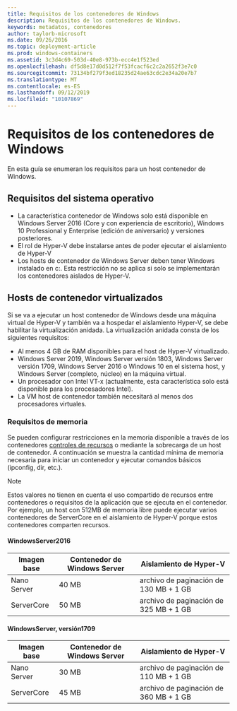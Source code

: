 ```yaml
---
title: Requisitos de los contenedores de Windows
description: Requisitos de los contenedores de Windows.
keywords: metadatos, contenedores
author: taylorb-microsoft
ms.date: 09/26/2016
ms.topic: deployment-article
ms.prod: windows-containers
ms.assetid: 3c3d4c69-503d-40e8-973b-ecc4e1f523ed
ms.openlocfilehash: df5d8e17d0d512f7f53fcacf6c2c2a2652f3e7c0
ms.sourcegitcommit: 73134bf279f3ed18235d24ae63cdc2e34a20e7b7
ms.translationtype: MT
ms.contentlocale: es-ES
ms.lasthandoff: 09/12/2019
ms.locfileid: "10107869"
---
```

# <a name="windows-container-requirements"></a>Requisitos de los contenedores de Windows

En esta guía se enumeran los requisitos para un host contenedor de Windows.

## <a name="os-requirements"></a>Requisitos del sistema operativo

- La característica contenedor de Windows solo está disponible en Windows Server 2016 (Core y con experiencia de escritorio), Windows 10 Professional y Enterprise (edición de aniversario) y versiones posteriores.
- El rol de Hyper-V debe instalarse antes de poder ejecutar el aislamiento de Hyper-V
- Los hosts de contenedor de Windows Server deben tener Windows instalado en c:\. Esta restricción no se aplica si solo se implementarán los contenedores aislados de Hyper-V.

## <a name="virtualized-container-hosts"></a>Hosts de contenedor virtualizados

Si se va a ejecutar un host contenedor de Windows desde una máquina virtual de Hyper-V y también va a hospedar el aislamiento Hyper-V, se debe habilitar la virtualización anidada. La virtualización anidada consta de los siguientes requisitos:

- Al menos 4 GB de RAM disponibles para el host de Hyper-V virtualizado.
- Windows Server 2019, Windows Server versión 1803, Windows Server versión 1709, Windows Server 2016 o Windows 10 en el sistema host, y Windows Server (completo, núcleo) en la máquina virtual.
- Un procesador con Intel VT-x (actualmente, esta característica solo está disponible para los procesadores Intel).
- La VM host de contenedor también necesitará al menos dos procesadores virtuales.

### <a name="memory-requirements"></a>Requisitos de memoria

Se pueden configurar restricciones en la memoria disponible a través de los contenedores [controles de recursos](https://docs.microsoft.com/virtualization/windowscontainers/manage-containers/resource-controls) o mediante la sobrecarga de un host de contenedor.  A continuación se muestra la cantidad mínima de memoria necesaria para iniciar un contenedor y ejecutar comandos básicos (ipconfig, dir, etc.).

>[!NOTE]
>Estos valores no tienen en cuenta el uso compartido de recursos entre contenedores o requisitos de la aplicación que se ejecuta en el contenedor.  Por ejemplo, un host con 512MB de memoria libre puede ejecutar varios contenedores de ServerCore en el aislamiento de Hyper-V porque estos contenedores comparten recursos.

#### <a name="windows-server-2016"></a>WindowsServer2016

| Imagen base  | Contenedor de Windows Server | Aislamiento de Hyper-V    |
| ----------- | ------------------------ | -------------------- |
| Nano Server | 40 MB                     | archivo de paginación de 130 MB + 1 GB |
| ServerCore | 50 MB                     | archivo de paginación de 325 MB + 1 GB |

#### <a name="windows-server-version-1709"></a>WindowsServer, versión1709

| Imagen base  | Contenedor de Windows Server | Aislamiento de Hyper-V    |
| ----------- | ------------------------ | -------------------- |
| Nano Server | 30 MB                     | archivo de paginación de 110 MB + 1 GB |
| ServerCore | 45 MB                     | archivo de paginación de 360 MB + 1 GB |
